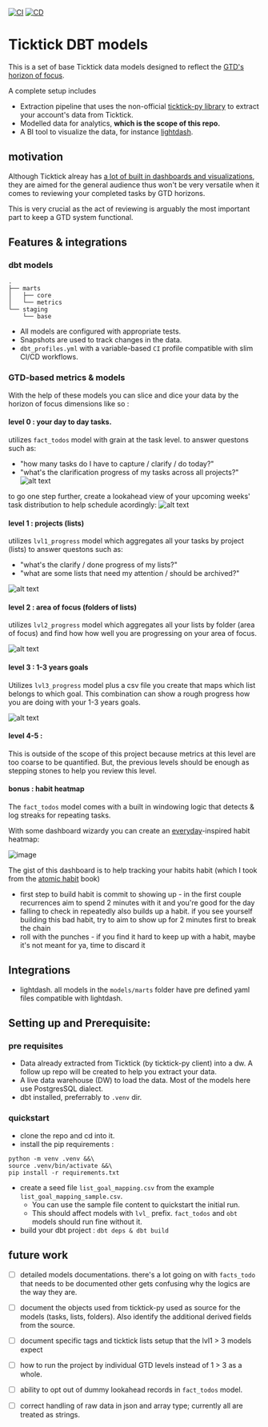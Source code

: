 [![CI](https://github.com/luutuankiet/ticktick-py-dbt/actions/workflows/CI.yml/badge.svg)](https://github.com/luutuankiet/ticktick-py-dbt/actions/workflows/CI.yml)
[![CD](https://github.com/luutuankiet/ticktick-py-dbt/actions/workflows/CD.yml/badge.svg)](https://github.com/luutuankiet/ticktick-py-dbt/actions/workflows/CD.yml)

# Ticktick DBT models
This is a set of base Ticktick data models designed to reflect the [GTD's horizon of focus](https://gettingthingsdone.com/2011/01/the-6-horizons-of-focus/). 

A complete setup includes
- Extraction pipeline that uses the non-official [ticktick-py library](https://github.com/lazeroffmichael/ticktick-py) to extract your account's data from Ticktick.
- Modelled data for analytics, **which is the scope of this repo.**
- A BI tool to visualize the data, for instance [lightdash](https://github.com/lightdash/lightdash).

## motivation   
Although Ticktick alreay has [a lot of built in dashboards and visualizations](https://help.ticktick.com/articles/7055781966800486400), they are aimed for the general audience thus won't be very versatile when it comes to reviewing your completed tasks by GTD horizons.

This is very crucial as the act of reviewing is arguably the most important part to keep a GTD system functional.


## Features & integrations

### dbt models
```
.
├── marts
│   ├── core
│   └── metrics
└── staging
    └── base
```

- All models are configured with appropriate tests.
- Snapshots are used to track changes in the data.
- `dbt_profiles.yml` with a variable-based `CI` profile compatible with slim CI/CD workflows.


### GTD-based metrics & models
With the help of these models you can slice and dice your data by the horizon of focus dimensions like so :

#### level 0 : your day to day tasks.

utilizes `fact_todos` model with grain at the task level.
to answer questons such as: 
- "how many tasks do I have to capture / clarify / do today?"
- "what's the clarification progress of my tasks across all projects?"
![alt text](assets/README/image-3.png)

to go one step further, create a lookahead view of your upcoming weeks' task distribution to help schedule acordingly: 
![alt text](assets/README/image-4.png)


#### level 1 : projects (lists)

utilizes `lvl1_progress` model which aggregates all your tasks by project (lists)
to answer questons such as:
- "what's the clarify / done progress of my lists?"
- "what are some lists that need my attention / should be archived?"

![alt text](assets/README/image.png)

#### level 2 : area of focus (folders of lists) 

utilizes `lvl2_progress` model which aggregates all your lists by folder (area of focus) and find how how well you are progressing on your area of focus.

![alt text](assets/README/image-1.png)

#### level 3 : 1-3 years goals

Utilizes `lvl3_progress` model plus a csv file you create that maps which list belongs to  which goal.
This combination can show a rough progress how you are doing with your 1-3 years goals.

![alt text](assets/README/image-2.png)


#### level 4-5 : 
This is outside of the scope of this project because metrics at this level are too coarse to be quantified. But, the previous levels should be enough as stepping stones to help you review this level.

#### bonus : habit heatmap

The `fact_todos` model comes with a built in windowing logic that detects & log streaks for repeating tasks. 

With some dashboard wizardy you can create an [everyday](https://everyday.app/)-inspired habit heatmap:

![image](https://github.com/user-attachments/assets/4923b7c7-af30-41c1-9931-90c4670a2b4f)

The gist of this dashboard is to help tracking your habits habit (which I took from the [atomic habit](https://www.goodreads.com/book/show/40121378-atomic-habits) book)
- first step to build habit is commit to showing up - in the first couple recurrences aim to spend 2 minutes with it and you're good for the day
- falling to check in repeatedly also builds up a habit. if you see yourself building this bad habit, try to aim to show up for 2 minutes first to break the chain
- roll with the punches - if you find it hard to keep up with a habit, maybe it's not meant for ya, time to discard it



## Integrations
- lightdash. all models in the `models/marts` folder have pre defined yaml files compatible with lightdash.


## Setting up and Prerequisite:
### pre requisites
- Data already extracted from Ticktick (by ticktick-py client) into a dw. A follow up repo will be created to help you extract your data.
- A live data warehouse (DW) to load the data. Most of the models here use PostgresSQL dialect.
- dbt installed, preferrably to `.venv` dir.

### quickstart
- clone the repo and cd into it.
- install the pip requirements : 
```
python -m venv .venv &&\
source .venv/bin/activate &&\
pip install -r requirements.txt
```
- create a seed file `list_goal_mapping.csv` from the example `list_goal_mapping_sample.csv`. 
  - You can use the sample file content to quickstart the initial run.
  - This should affect models with `lvl_` prefix. `fact_todos` and `obt` models should run fine without it.
- build your dbt project : `dbt deps & dbt build`

## future work
- [ ] detailed models documentations. there's a lot going on with `facts_todo` that needs to be documented other gets confusing why the logics are the way they are.
- [ ] document the objects used from ticktick-py used as source for the models (tasks, lists, folders). Also identify the additional derived fields from the source.
- [ ] document specific tags and ticktick lists setup that the lvl1 > 3 models expect
- [ ] how to run the project by individual GTD levels instead of 1 > 3 as a whole.
- [ ] ability to opt out of dummy lookahead records in `fact_todos` model.
- [ ] correct handling of raw data in json and array type; currently all are treated as strings.






